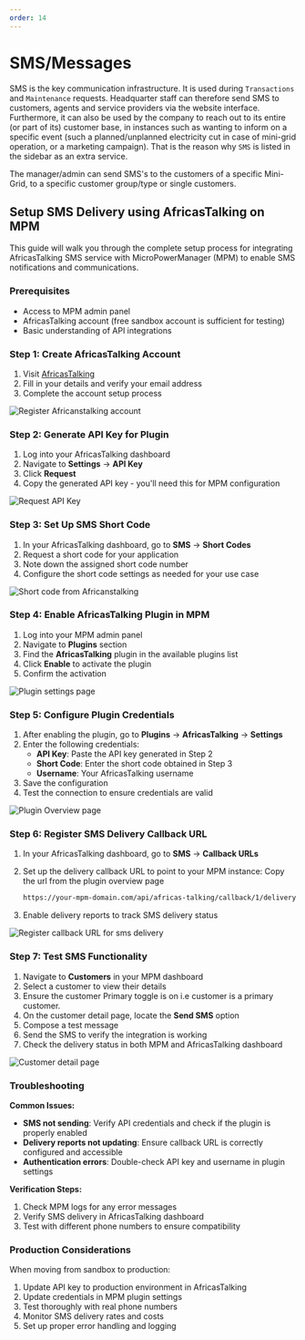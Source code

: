 ```yaml
---
order: 14
---
```


# SMS/Messages

SMS is the key communication infrastructure.
It is used during `Transactions` and `Maintenance` requests.
Headquarter staff can therefore send SMS to customers, agents and service providers via the website interface.
Furthermore, it can also be used by the company to reach out to its entire (or part of its) customer base, in instances such as wanting to inform on a specific event (such a planned/unplanned electricity cut in case of mini-grid operation, or a marketing campaign).
That is the reason why `SMS` is listed in the sidebar as an extra service.

The manager/admin can send SMS's to the customers of a specific Mini-Grid, to a specific customer group/type or single customers.

## Setup SMS Delivery using AfricasTalking on MPM

This guide will walk you through the complete setup process for integrating
AfricasTalking SMS service with MicroPowerManager (MPM) to enable SMS
notifications and communications.

### Prerequisites

- Access to MPM admin panel
- AfricasTalking account (free sandbox account is sufficient for testing)
- Basic understanding of API integrations

### Step 1: Create AfricasTalking Account

1. Visit [AfricasTalking](https://account.africastalking.com/auth/register)
2. Fill in your details and verify your email address
3. Complete the account setup process

![Register Africanstalking account](images/africanstalking-account-register.png)

### Step 2: Generate API Key for Plugin

1. Log into your AfricasTalking dashboard
2. Navigate to **Settings** → **API Key**
3. Click **Request**
4. Copy the generated API key - you'll need this for MPM configuration

![Request API Key](images/africanstalking-api-key.png)

### Step 3: Set Up SMS Short Code

1. In your AfricasTalking dashboard, go to **SMS** → **Short Codes**
2. Request a short code for your application
3. Note down the assigned short code number
4. Configure the short code settings as needed for your use case

![Short code from Africanstalking](images/africanstalking-sms-shortcode.png)

### Step 4: Enable AfricasTalking Plugin in MPM

1. Log into your MPM admin panel
2. Navigate to **Plugins** section
3. Find the **AfricasTalking** plugin in the available plugins list
4. Click **Enable** to activate the plugin
5. Confirm the activation

![Plugin settings page](images/africanstalking-enable-plugin.png)

### Step 5: Configure Plugin Credentials

1. After enabling the plugin, go to **Plugins** → **AfricasTalking** → **Settings**
2. Enter the following credentials:
   - **API Key**: Paste the API key generated in Step 2
   - **Short Code**: Enter the short code obtained in Step 3
   - **Username**: Your AfricasTalking username
3. Save the configuration
4. Test the connection to ensure credentials are valid

![Plugin Overview page](images/africanstalking-cred-overview-page.png)

### Step 6: Register SMS Delivery Callback URL

1. In your AfricasTalking dashboard, go to **SMS** → **Callback URLs**
2. Set up the delivery callback URL to point to your MPM instance: Copy the url
   from the plugin overview page

   ```bash
   https://your-mpm-domain.com/api/africas-talking/callback/1/delivery-reports
   ```

3. Enable delivery reports to track SMS delivery status

![Register callback URL for sms delivery](images/africanstalking-sms-delivery-callback.png)

### Step 7: Test SMS Functionality

1. Navigate to **Customers** in your MPM dashboard
2. Select a customer to view their details
3. Ensure the customer Primary toggle is on i.e customer is a primary customer.
4. On the customer detail page, locate the **Send SMS** option
5. Compose a test message
6. Send the SMS to verify the integration is working
7. Check the delivery status in both MPM and AfricasTalking dashboard

![Customer detail page](images/customer-add-sms-history.png)

### Troubleshooting

**Common Issues:**

- **SMS not sending**: Verify API credentials and check if the plugin is
  properly enabled
- **Delivery reports not updating**: Ensure callback URL is
  correctly configured and accessible
- **Authentication errors**: Double-check API key and username in plugin settings

**Verification Steps:**

1. Check MPM logs for any error messages
2. Verify SMS delivery in AfricasTalking dashboard
3. Test with different phone numbers to ensure compatibility

### Production Considerations

When moving from sandbox to production:

1. Update API key to production environment in AfricasTalking
2. Update credentials in MPM plugin settings
3. Test thoroughly with real phone numbers
4. Monitor SMS delivery rates and costs
5. Set up proper error handling and logging
